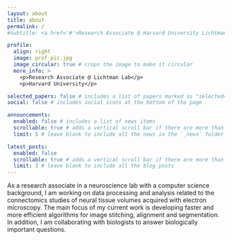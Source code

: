 ```yaml
---
layout: about
title: about
permalink: /
#subtitle: <a href='#'>Research Associate @ Harvard University Lichtman Lab </a>

profile:
  align: right
  image: prof_pic.jpg
  image_circular: true # crops the image to make it circular
  more_info: >
    <p>Research Associate @ Lichtman Lab</p>
    <p>Harvard University</p>

selected_papers: false # includes a list of papers marked as "selected={true}"
social: false # includes social icons at the bottom of the page

announcements:
  enabled: false # includes a list of news items
  scrollable: true # adds a vertical scroll bar if there are more than 3 news items
  limit: 5 # leave blank to include all the news in the `_news` folder

latest_posts:
  enabled: false
  scrollable: true # adds a vertical scroll bar if there are more than 3 new posts items
  limit: 3 # leave blank to include all the blog posts
---
```


As a research associate in a neuroscience lab with a computer science background, I am working on data processing and analysis related to the connectomics studies of neural tissue volumes acquired with electron microscopy. The main focus of my current work is developing faster and more efficient algorithms for image stitching, alignment and segmentation. In addition, I am collaborating with biologists to answer biologically important questions.

